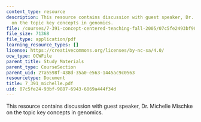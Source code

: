 ```yaml
---
content_type: resource
description: This resource contains discussion with guest speaker, Dr. Michelle Mischke
  on the topic key concepts in genomics.
file: /courses/7-391-concept-centered-teaching-fall-2005/07c5fe2493bf988769436869a444f34d_7_391_michelle.pdf
file_size: 71368
file_type: application/pdf
learning_resource_types: []
license: https://creativecommons.org/licenses/by-nc-sa/4.0/
ocw_type: OCWFile
parent_title: Study Materials
parent_type: CourseSection
parent_uid: 27a5598f-438d-35a0-e563-1445ac9c0563
resourcetype: Document
title: 7_391_michelle.pdf
uid: 07c5fe24-93bf-9887-6943-6869a444f34d
---
```

This resource contains discussion with guest speaker, Dr. Michelle Mischke on the topic key concepts in genomics.